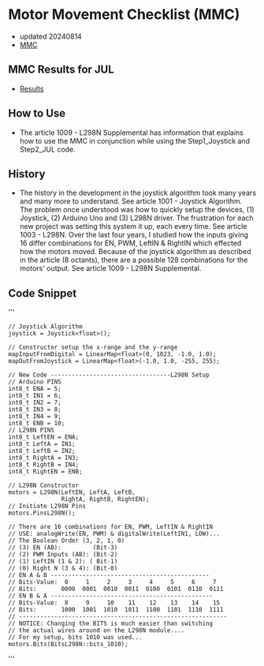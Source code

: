 # Motor Movement Checklist (MMC)
- updated 20240814
- [MMC](https://drive.google.com/file/d/1Cs-94KHmOfRT9C4QJFMCgcuQ93iygg6h)
## MMC Results for JUL
- [Results](https://drive.google.com/file/d/17yNw5FNRORWgtDyey11OeKGRMB9qV0SZ)
## How to Use
- The article 1009 - L298N Supplemental has information that explains how to use the MMC in conjunction while using the Step1_Joystick and Step2_JUL code.
## History
- The history in the development in the joystick algorithm took many years and many more to understand. See article 1001 - Joystick Algorithm. The problem once understood was how to quickly setup the devices, (1) Joystick, (2) Arduino Uno and (3) L298N driver. The frustration for each new project was setting this system it up, each every time. See article 1003 - L298N. Over the last four years, I studied how the inputs giving 16 differ combinations for EN, PWM, LeftIN & RightIN which effected how the motors moved. Because of the joystick algorithm as described in the article (8 octants), there are a possible 128 combinations for the motors' output. See article 1009 - L298N Supplemental. 
## Code Snippet

'''

    // Joystick Algorithm
    joystick = Joystick<float>();

    // Constructor setup the x-range and the y-range
    mapInputFromDigital = LinearMap<float>(0, 1023, -1.0, 1.0);
    mapOutFromJoystick = LinearMap<float>(-1.0, 1.0, -255, 255);

    // New Code ----------------------------------L298N Setup
    // Arduino PINS
    int8_t ENA = 5;
    int8_t IN1 = 6;
    int8_t IN2 = 7;
    int8_t IN3 = 8;
    int8_t IN4 = 9;
    int8_t ENB = 10;
    // L298N PINS
    int8_t LeftEN = ENA;
    int8_t LeftA = IN1;
    int8_t LeftB = IN2;
    int8_t RightA = IN3;
    int8_t RightB = IN4;
    int8_t RightEN = ENB;

    // L298N Constructor
    motors = L298N(LeftEN, LeftA, LeftB,
                   RightA, RightB, RightEN);
    // Initiate L298N Pins
    motors.PinsL298N();

    // There are 16 combinations for EN, PWM, LeftIN & RightIN
    // USE: analogWrite(EN, PWM) & digitalWrite(LeftIN1, LOW)...
    // The Boolean Order (3, 2, 1, 0)
    // (3) EN (AB):         (Bit-3)
    // (2) PWM Inputs (AB): (Bit-2)
    // (1) LeftIN (1 & 2): ( Bit-1)
    // (0) Right N (3 & 4): (Bit-0)
    // EN A & B ---------------------------------------------
    // Bits-Value:  0     1     2     3     4     5     6     7
    // Bits:       0000  0001  0010  0011  0100  0101  0110  0111
    // EN B & A ----------------------------------------------
    // Bits-Value:  8     9     10    11    12    13    14    15
    // Bits:       1000  1001  1010  1011  1100  1101  1110  1111
    // -----------------------------------------------------------
    // NOTICE: Changing the BITS is much easier than switching
    // the actual wires around on the L298N module....
    // For my setup, bits 1010 was used...
    motors.Bits(BitsL298N::bits_1010);

'''
